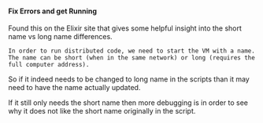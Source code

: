 #### Fix Errors and get Running

Found this on the Elixir site that gives some helpful insight into the
short name vs long name differences.
```
In order to run distributed code, we need to start the VM with a name.
The name can be short (when in the same network) or long (requires the full computer address).
```

So if it indeed needs to be changed to long name in the scripts than it
may need to have the name actually updated.

If it still only needs the short name then more debugging is in order
to see why it does not like the short name originally in the script.
